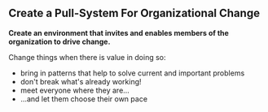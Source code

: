 ## Create a Pull-System For Organizational Change

**Create an environment that invites and enables members of the organization to drive change.**

Change things when there is value in doing so:

-   bring in patterns that help to solve current and important problems
-   don't break what's already working!
-   meet everyone where they are…
-   …and let them choose their own pace
